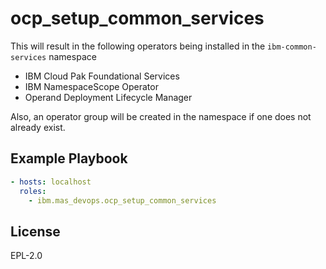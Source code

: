 ocp_setup_common_services
=========================

This will result in the following operators being installed in the `ibm-common-services` namespace

- IBM Cloud Pak Foundational Services
- IBM NamespaceScope Operator
- Operand Deployment Lifecycle Manager

Also, an operator group will be created in the namespace if one does not already exist.


Example Playbook
----------------

```yaml
- hosts: localhost
  roles:
    - ibm.mas_devops.ocp_setup_common_services
```


License
-------

EPL-2.0
